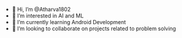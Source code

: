 - 👋 Hi, I’m @Atharva1802
- 👀 I’m interested in AI and ML 
- 🌱 I’m currently learning Android Development
- 💞️ I’m looking to collaborate on projects related to problem solving


<!---
Atharva1802/Atharva1802 is a ✨ special ✨ repository because its `README.md` (this file) appears on your GitHub profile.
You can click the Preview link to take a look at your changes.
--->
